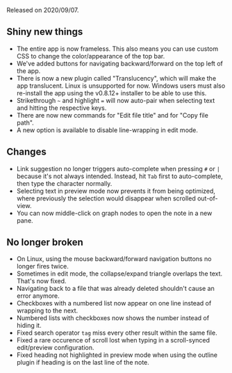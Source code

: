 Released on 2020/09/07.

## Shiny new things

- The entire app is now frameless. This also means you can use custom CSS to change the color/appearance of the top bar.
- We've added buttons for navigating backward/forward on the top left of the app.
- There is now a new plugin called "Translucency", which will make the app translucent. Linux is unsupported for now. Windows users must also re-install the app using the v0.8.12+ installer to be able to use this.
- Strikethrough `~` and highlight `=` will now auto-pair when selecting text and hitting the respective keys.
- There are now new commands for "Edit file title" and for "Copy file path".
- A new option is available to disable line-wrapping in edit mode.

## Changes

- Link suggestion no longer triggers auto-complete when pressing `#` or `|` because it's not always intended. Instead, hit `Tab` first to auto-complete, then type the character normally.
- Selecting text in preview mode now prevents it from being optimized, where previously the selection would disappear when scrolled out-of-view.
- You can now middle-click on graph nodes to open the note in a new pane.

## No longer broken

- On Linux, using the mouse backward/forward navigation buttons no longer fires twice.
- Sometimes in edit mode, the collapse/expand triangle overlaps the text. That's now fixed.
- Navigating back to a file that was already deleted shouldn't cause an error anymore.
- Checkboxes with a numbered list now appear on one line instead of wrapping to the next.
- Numbered lists with checkboxes now shows the number instead of hiding it.
- Fixed search operator `tag` miss every other result within the same file.
- Fixed a rare occurence of scroll lost when typing in a scroll-synced edit/preview configuration.
- Fixed heading not highlighted in preview mode when using the outline plugin if heading is on the last line of the note.
